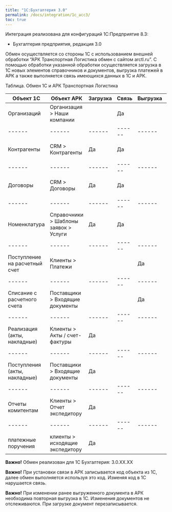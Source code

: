 ```yaml
---
title: "1С:Бухгалтерия 3.0"
permalink: /docs/integration/1c_acc3/
toc: true
---
```


Интеграция реализована для конфигураций 1С:Предприятие 8.3:
- Бухгалтерия предприятия, редакция 3.0

Обмен осуществляется со стороны 1С с использованием внешней обработки
“АРК Транспортная Логистика обмен с сайтом arctl.ru”. С помощью обработки указанной обработки осуществляется загрузка в 1С новых элементов справочников и документов, выгрузка платежей в АРК а также выполняется связь имеющихся данных в 1С и АРК.

Таблица. Обмен 1C и АРК Транспортная Логистика

Объект 1С | Объект АРК | Загрузка | Связь | Выгрузка | Режимы
------ | ------ | ------ | ------ |------ | ------
Организаций   | Организация > Наши компании | | Да | | |
------ | ------ | ------ | ------ |------ | ------
Контрагенты   | CRM > Контрагенты | Да | Да | | Новые, загружены, все |
------ | ------ | ------ | ------ |------ | ------
Договоры   | CRM > Договоры | Да | Да | | Новые, загружены, все |
------ | ------ | ------ | ------ |------ | ------
Номенклатура   | Справочники > Шаблоны заявок > Услуги | Да | Да | | Новые, загружены, все |
------ | ------ | ------ | ------ |------ | ------
Поступление на расчетный счет   | Клиенты > Платежи | | | Да | |
------ | ------ | ------ | ------ |------ | ------
Списание с расчетного счета   | Поставщики > Входящие документы | | | Да | |
------ | ------ | ------ | ------ |------ | ------
Реализация (акты, накладные)   | Клиенты > Акты / счет-фактуры | Да | | | Новые, загружены, все |
------ | ------ | ------ | ------ |------ | ------
Поступления (акты, накладные)   | Поставщики > Входящие документы | Да | | | Новые, загружены, все |
------ | ------ | ------ | ------ |------ | ------
Отчеты комитентам   | Клиенты > Отчет экспедитору | Да | | | Новые, загружены, все |
------ | ------ | ------ | ------ |------ | ------
платежные поручения   | клиенты > исходящие экспедитору | Да | | | Новые, загружены, все |


**Важно!** Обмен реализован для 1С Бухгалтерия: 3.0.ХХ.ХХ

**Важно!** При установки связи в АРК записывается код объекта из 1С, далее обмен выполняется используя это код. Изменяя код в 1С нарушается связь.

**Важно!** При изменении ранее выгруженного документа в АРК необходима повторная выгрузка в 1С. Изменения документов не отслеживаются. При загрузке документ перезаписывается.
